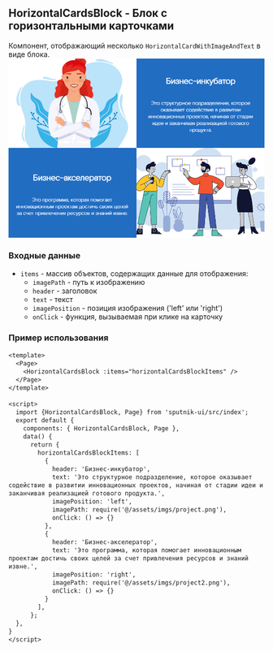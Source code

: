 ## HorizontalCardsBlock - Блок с горизонтальными карточками
Компонент, отображающий несколько `HorizontalCardWithImageAndText` в виде блока.
![alt text](docs-images/horizontalCardsBlock.png)

### Входные данные

* `items` - массив объектов, содержащих данные для отображения:
  * `imagePath` - путь к изображению
  * `header` - заголовок
  * `text` - текст
  * `imagePosition` - позиция изображения ('left' или 'right')
  * `onClick` - функция, вызываемая при клике на карточку

### Пример использования
```
<template>
  <Page>
    <HorizontalCardsBlock :items="horizontalCardsBlockItems" />
  </Page>
</template>

<script>
  import {HorizontalCardsBlock, Page} from 'sputnik-ui/src/index';
  export default {
    components: { HorizontalCardsBlock, Page },
    data() {
      return {
        horizontalCardsBlockItems: [
          {
            header: 'Бизнес-инкубатор',
            text: 'Это структурное подразделение, которое оказывает содействие в развитии инновационных проектов, начиная от стадии идеи и заканчивая реализацией готового продукта.',
            imagePosition: 'left',
            imagePath: require('@/assets/imgs/project.png'),
            onClick: () => {}
          },
          {
            header: 'Бизнес-акселератор',
            text: 'Это программа, которая помогает инновационным проектам достичь своих целей за счет привлечения ресурсов и знаний извне.',
            imagePosition: 'right',
            imagePath: require('@/assets/imgs/project2.png'),
            onClick: () => {}
          }
        ],
      };
  },
}
</script>
```